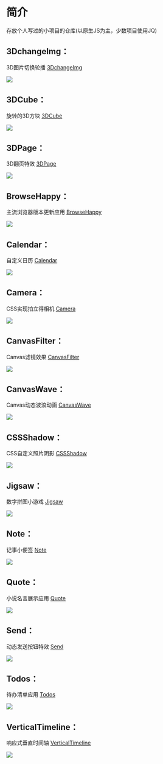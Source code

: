 # 简介
存放个人写过的小项目的仓库(以原生JS为主，少数项目使用JQ)

## 3DchangeImg：
3D图片切换轮播 [3DchangeImg](http://htmlpreview.github.io/?https://github.com/shencss/FrontEndDemo/blob/master/3DchangeImg/index.html) 

![](https://github.com/shencss/FrontEndDemo/raw/master/screenshot/3DchangeImg.png)

## 3DCube：
旋转的3D方块 [3DCube](http://htmlpreview.github.io/?https://github.com/shencss/FrontEndDemo/blob/master/3DCube/index.html) 

![](https://github.com/shencss/FrontEndDemo/raw/master/screenshot/3DCube.png)

## 3DPage：
3D翻页特效 [3DPage](http://htmlpreview.github.io/?https://github.com/shencss/FrontEndDemo/blob/master/3DPage/index.html) 

![](https://github.com/shencss/FrontEndDemo/raw/master/screenshot/3DPage.png)

## BrowseHappy：
主流浏览器版本更新应用 [BrowseHappy](http://htmlpreview.github.io/?https://github.com/shencss/FrontEndDemo/blob/master/BrowseHappy/index.html) 

![](https://github.com/shencss/FrontEndDemo/raw/master/screenshot/BrowseHappy.png)

## Calendar：
自定义日历 [Calendar](http://htmlpreview.github.io/?https://github.com/shencss/FrontEndDemo/blob/master/Calendar/index.html) 

![](https://github.com/shencss/FrontEndDemo/raw/master/screenshot/Calendar.png)

## Camera：
CSS实现拍立得相机 [Camera](http://htmlpreview.github.io/?https://github.com/shencss/FrontEndDemo/blob/master/Camera/index.html) 

![](https://github.com/shencss/FrontEndDemo/raw/master/screenshot/Camera.png)

## CanvasFilter：
Canvas滤镜效果 [CanvasFilter](http://htmlpreview.github.io/?https://github.com/shencss/FrontEndDemo/blob/master/CanvasFilter/index.html) 

![](https://github.com/shencss/FrontEndDemo/raw/master/screenshot/CanvasFilter.png)

## CanvasWave：
Canvas动态波浪动画 [CanvasWave](http://htmlpreview.github.io/?https://github.com/shencss/FrontEndDemo/blob/master/CanvasWave/index.html) 

![](https://github.com/shencss/FrontEndDemo/raw/master/screenshot/CanvasWave.png)

## CSSShadow：
CSS自定义照片阴影 [CSSShadow](http://htmlpreview.github.io/?https://github.com/shencss/FrontEndDemo/blob/master/CSSShadow/index.html) 

![](https://github.com/shencss/FrontEndDemo/raw/master/screenshot/CSSShadow.png)

## Jigsaw：
数字拼图小游戏 [Jigsaw](http://htmlpreview.github.io/?https://github.com/shencss/FrontEndDemo/blob/master/Jigsaw/index.html) 

![](https://github.com/shencss/FrontEndDemo/raw/master/screenshot/Jigsaw.png)

## Note：
记事小便签 [Note](http://htmlpreview.github.io/?https://github.com/shencss/FrontEndDemo/blob/master/Note/index.html) 

![](https://github.com/shencss/FrontEndDemo/raw/master/screenshot/Note.png)

## Quote：
小说名言展示应用 [Quote](http://htmlpreview.github.io/?https://github.com/shencss/FrontEndDemo/blob/master/Quote/index.html) 

![](https://github.com/shencss/FrontEndDemo/raw/master/screenshot/Quote.png)

## Send：
动态发送按钮特效 [Send](http://htmlpreview.github.io/?https://github.com/shencss/FrontEndDemo/blob/master/Send/index.html) 

![](https://github.com/shencss/FrontEndDemo/raw/master/screenshot/Send.png)

## Todos：
待办清单应用 [Todos](http://htmlpreview.github.io/?https://github.com/shencss/FrontEndDemo/blob/master/Todos/index.html) 

![](https://github.com/shencss/FrontEndDemo/raw/master/screenshot/Todos.png)

## VerticalTimeline：
响应式垂直时间轴 [VerticalTimeline](http://htmlpreview.github.io/?https://github.com/shencss/FrontEndDemo/blob/master/VerticalTimeline/index.html) 

![](https://github.com/shencss/FrontEndDemo/raw/master/screenshot/VerticalTimeline.png)






